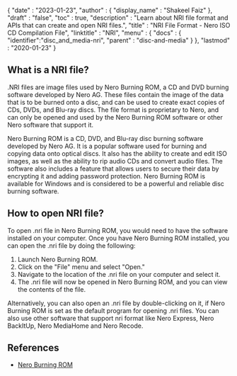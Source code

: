 {
  "date" : "2023-01-23",
  "author" : {
    "display_name" : "Shakeel Faiz"
  },
  "draft" : "false",
  "toc" : true,
  "description" : "Learn about NRI file format and APIs that can create and open NRI files.",
  "title" : "NRI File Format - Nero ISO CD Compilation File",
  "linktitle" : "NRI",
  "menu" : {
    "docs" : {
      "identifier":"disc_and_media-nri",
      "parent" : "disc-and-media"
    }
  },
  "lastmod" : "2020-01-23"
}

## What is a NRI file?

.NRI files are image files used by Nero Burning ROM, a CD and DVD burning software developed by Nero AG. These files contain the image of the data that is to be burned onto a disc, and can be used to create exact copies of CDs, DVDs, and Blu-ray discs. The file format is proprietary to Nero, and can only be opened and used by the Nero Burning ROM software or other Nero software that support it.

Nero Burning ROM is a CD, DVD, and Blu-ray disc burning software developed by Nero AG. It is a popular software used for burning and copying data onto optical discs. It also has the ability to create and edit ISO images, as well as the ability to rip audio CDs and convert audio files. The software also includes a feature that allows users to secure their data by encrypting it and adding password protection. Nero Burning ROM is available for Windows and is considered to be a powerful and reliable disc burning software.

## How to open NRI file?

To open .nri file in Nero Burning ROM, you would need to have the software installed on your computer. Once you have Nero Burning ROM installed, you can open the .nri file by doing the following:

1. Launch Nero Burning ROM.
2. Click on the "File" menu and select "Open."
3. Navigate to the location of the .nri file on your computer and select it.
4. The .nri file will now be opened in Nero Burning ROM, and you can view the contents of the file.

Alternatively, you can also open an .nri file by double-clicking on it, if Nero Burning ROM is set as the default program for opening .nri files. You can also use other software that support nri format like Nero Express, Nero BackItUp, Nero MediaHome and Nero Recode.

## References
* [Nero Burning ROM](https://en.wikipedia.org/wiki/Nero_Burning_ROM)
